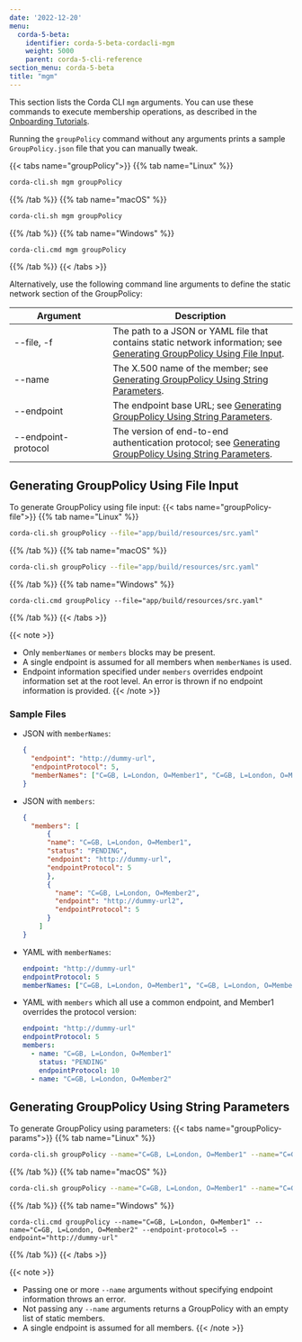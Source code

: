 ```yaml
---
date: '2022-12-20'
menu:
  corda-5-beta:
    identifier: corda-5-beta-cordacli-mgm
    weight: 5000
    parent: corda-5-cli-reference
section_menu: corda-5-beta
title: "mgm"
---
```


This section lists the Corda CLI `mgm` arguments. You can use these commands to execute membership operations, as described in the [Onboarding Tutorials](deployment-tutorials/onboarding/overview.html).

Running the `groupPolicy` command without any arguments prints a sample `GroupPolicy.json` file that you can manually tweak.

{{< tabs name="groupPolicy">}}
{{% tab name="Linux" %}}
```sh
corda-cli.sh mgm groupPolicy
```
{{% /tab %}}
{{% tab name="macOS" %}}
```sh
corda-cli.sh mgm groupPolicy
```
{{% /tab %}}
{{% tab name="Windows" %}}
```shell
corda-cli.cmd mgm groupPolicy
```
{{% /tab %}}
{{< /tabs >}}

Alternatively, use the following command line arguments to define the static network section of the GroupPolicy:

| <div style="width:160px">Argument</div> | Description                                                                                                                                                        |
| --------------------------------------- | ------------------------------------------------------------------------------------------------------------------------------------------------------------------ |
| \-\-file, -f                            | The path to a JSON or YAML file that contains static network information; see [Generating GroupPolicy Using File Input](#generating-groupPolicy-using-file-input). |
| \-\-name                                | The X.500 name of the member; see [Generating GroupPolicy Using String Parameters](#generating-grouppolicy-using-string-parameters).                               |
| \-\-endpoint                            | The endpoint base URL; see [Generating GroupPolicy Using String Parameters](#generating-grouppolicy-using-string-parameters).                                      |
| \-\-endpoint-protocol                   | The version of end-to-end authentication protocol; see [Generating GroupPolicy Using String Parameters](#generating-grouppolicy-using-string-parameters).          |

## Generating GroupPolicy Using File Input

To generate GroupPolicy using file input:
   {{< tabs name="groupPolicy-file">}}
   {{% tab name="Linux" %}}
   ```sh
   corda-cli.sh groupPolicy --file="app/build/resources/src.yaml"
   ```
   {{% /tab %}}
  {{% tab name="macOS" %}}
   ```sh
   corda-cli.sh groupPolicy --file="app/build/resources/src.yaml"
   ```
   {{% /tab %}}
   {{% tab name="Windows" %}}
   ```shell
   corda-cli.cmd groupPolicy --file="app/build/resources/src.yaml"
   ```
   {{% /tab %}}
   {{< /tabs >}}

{{< note >}}
* Only `memberNames` or `members` blocks may be present.
* A single endpoint is assumed for all members when `memberNames` is used.
* Endpoint information specified under `members` overrides endpoint information set at the root level. An error is thrown if no endpoint information is provided.
{{< /note >}}

### Sample Files

* JSON with `memberNames`:
  ```json
  {
    "endpoint": "http://dummy-url",
    "endpointProtocol": 5,
    "memberNames": ["C=GB, L=London, O=Member1", "C=GB, L=London, O=Member2"]
  }
  ```

* JSON with `members`:
  ```json
  {
    "members": [
        {
        "name": "C=GB, L=London, O=Member1",
        "status": "PENDING",
        "endpoint": "http://dummy-url",
        "endpointProtocol": 5
        },
        {
          "name": "C=GB, L=London, O=Member2",
          "endpoint": "http://dummy-url2",
          "endpointProtocol": 5
        }
      ]
  }
  ```
* YAML with `memberNames`:
  ```yaml
  endpoint: "http://dummy-url"
  endpointProtocol: 5
  memberNames: ["C=GB, L=London, O=Member1", "C=GB, L=London, O=Member2"]
  ```

* YAML with `members` which all use a common endpoint, and Member1 overrides the protocol version:
  ```yaml
  endpoint: "http://dummy-url"
  endpointProtocol: 5
  members:
    - name: "C=GB, L=London, O=Member1"
      status: "PENDING"
      endpointProtocol: 10
    - name: "C=GB, L=London, O=Member2"
  ```

## Generating GroupPolicy Using String Parameters

To generate GroupPolicy using parameters:
   {{< tabs name="groupPolicy-params">}}
   {{% tab name="Linux" %}}
   ```sh
   corda-cli.sh groupPolicy --name="C=GB, L=London, O=Member1" --name="C=GB, L=London, O=Member2" --endpoint-protocol=5 --endpoint="http://dummy-url"
   ```
   {{% /tab %}}
   {{% tab name="macOS" %}}
   ```sh
   corda-cli.sh groupPolicy --name="C=GB, L=London, O=Member1" --name="C=GB, L=London, O=Member2" --endpoint-protocol=5 --endpoint="http://dummy-url"
   ```
   {{% /tab %}}
   {{% tab name="Windows" %}}
   ```shell
   corda-cli.cmd groupPolicy --name="C=GB, L=London, O=Member1" --name="C=GB, L=London, O=Member2" --endpoint-protocol=5 --endpoint="http://dummy-url"
   ```
   {{% /tab %}}
   {{< /tabs >}}

{{< note >}}
* Passing one or more `--name` arguments without specifying endpoint information throws an error.
* Not passing any `--name` arguments returns a GroupPolicy with an empty list of static members.
* A single endpoint is assumed for all members.
{{< /note >}}